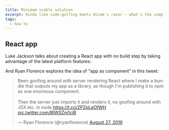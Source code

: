 ```yaml
---
title: Minimum viable solution
excerpt: Kinda like code-golfing meets Occam's razor — what's the simplest and most naive solution to a given problem? 
tags:
  - how to
---
```


## React app

Luke Jackson talks about creating a React app with no build step by taking advantage of the latest platform features:

<Bookmark url='https://formidable.com/blog/2019/no-build-step' />

And Ryan Florence explores the idea of "app as component" in this tweet:

<blockquote className="twitter-tweet" data-dnt="true"><p lang="en" dir="ltr">Been goofing around with server rendering React where I make a bundle that outputs my app as a library, as though I&#39;m publishing it to npm as one enormous component.<br/><br/>Then the server just imports it and renders it, no goofing around with JSX etc. in node.<a href="https://t.co/ZPZpLeOfWH">https://t.co/ZPZpLeOfWH</a> <a href="https://t.co/BIWSZm1ciB">pic.twitter.com/BIWSZm1ciB</a></p>&mdash; Ryan Florence (@ryanflorence) <a href="https://twitter.com/ryanflorence/status/1166484181167161344?ref_src=twsrc%5Etfw">August 27, 2019</a></blockquote>